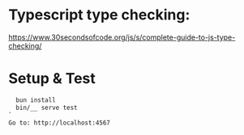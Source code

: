 

Typescript type checking:
========================
https://www.30secondsofcode.org/js/s/complete-guide-to-js-type-checking/



Setup & Test
============

```bash
  bun install
  bin/__ serve test
`
Go to: http://localhost:4567

